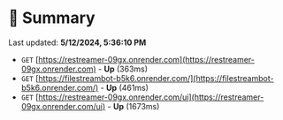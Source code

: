# 📖 Summary
Last updated: **5/12/2024, 5:36:10 PM**

- `GET` [https://restreamer-09gx.onrender.com](https://restreamer-09gx.onrender.com) - **Up** (363ms)
- `GET` [https://filestreambot-b5k6.onrender.com/](https://filestreambot-b5k6.onrender.com/) - **Up** (461ms)
- `GET` [https://restreamer-09gx.onrender.com/ui](https://restreamer-09gx.onrender.com/ui) - **Up** (1673ms)
